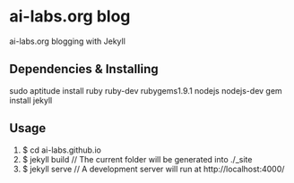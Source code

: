 ai-labs.org blog
================

ai-labs.org blogging with Jekyll

Dependencies & Installing
-------------------------

sudo aptitude install ruby ruby-dev rubygems1.9.1 nodejs nodejs-dev
gem install jekyll

Usage
-----

1. $ cd ai-labs.github.io
2. $ jekyll build // The current folder will be generated into ./_site
3. $ jekyll serve // A development server will run at http://localhost:4000/